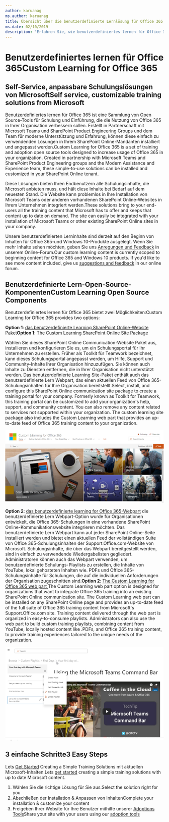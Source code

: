 ```yaml
---
author: karuanag
ms.author: karuanag
title: Übersicht über die benutzerdefinierte Lernlösung für Office 365 Open Source
ms.date: 02/10/2019
description: 'Erfahren Sie, wie benutzerdefiniertes lernen für Office 365 die Nutzung und Einführung von Office 365 in Ihrer Organisation beschleunigen kann. Unsere Lösungen enthalten ein benutzerdefiniertes SharePoint Online-Webpart und eine moderne SharePoint Online Communications-Schulungswebsite, die problemlos für Ihren Office 365-Mandanten bereitgestellt werden kann.'
---
```


# <a name="custom-learning-for-office-365"></a><span data-ttu-id="4a33e-104">Benutzerdefiniertes lernen für Office 365</span><span class="sxs-lookup"><span data-stu-id="4a33e-104">Custom Learning for Office 365</span></span>

## <a name="self-service-customizable-training-solutions-from-microsoft"></a><span data-ttu-id="4a33e-105">Self-Service, anpassbare Schulungslösungen von Microsoft</span><span class="sxs-lookup"><span data-stu-id="4a33e-105">Self service, customizable training solutions from Microsoft</span></span>

<span data-ttu-id="4a33e-p102">Benutzerdefiniertes lernen für Office 365 ist eine Sammlung von Open Source-Tools für Schulung und Einführung, die die Nutzung von Office 365 in Ihrer Organisation verbessern sollen. Erstellt in Partnerschaft mit Microsoft Teams und SharePoint Product Engineering Groups und dem Team für moderne Unterstützung und Erfahrung, können diese einfach zu verwendenden Lösungen in Ihrem SharePoint Online-Mandanten installiert und angepasst werden.</span><span class="sxs-lookup"><span data-stu-id="4a33e-p102">Custom Learning for Office 365 is a set of training and adoption open source tools designed to increase usage of Office 365 in your organization. Created in partnership with Microsoft Teams and SharePoint Product Engineering groups and the Modern Assistance and Experience team, these simple-to-use solutions can be installed and customized in your SharePoint Online tenant.</span></span> 

<span data-ttu-id="4a33e-p103">Diese Lösungen bieten Ihren Endbenutzern alle Schulungsinhalte, die Microsoft anbieten muss, und hält diese Inhalte bei Bedarf auf dem neuesten Stand.  Die Website kann problemlos in Ihre Installation von Microsoft Teams oder anderen vorhandenen SharePoint Online-Websites in Ihrem Unternehmen integriert werden.</span><span class="sxs-lookup"><span data-stu-id="4a33e-p103">These solutions bring to your end-users all the training content that Microsoft has to offer and keeps that content up to date on demand.  The site can easily be integrated with your installation of Microsoft Teams or other existing SharePoint Online sites in your company.</span></span>

<span data-ttu-id="4a33e-p104">Unsere benutzerdefinierten Lerninhalte sind derzeit auf den Beginn von Inhalten für Office 365-und Windows 10-Produkte ausgelegt.  Wenn Sie mehr Inhalte sehen möchten, geben Sie uns [Anregungen und Feedback](feedback.md) in unserem Online-Forum.</span><span class="sxs-lookup"><span data-stu-id="4a33e-p104">Our custom learning content is currently scoped to beginning content for Office 365 and Windows 10 products.  If you'd like to see more content included, give us [suggestions and feedback](feedback.md) in our online forum.</span></span>  

## <a name="custom-learning-open-source-components"></a><span data-ttu-id="4a33e-112">Benutzerdefinierte Lern-Open-Source-Komponenten</span><span class="sxs-lookup"><span data-stu-id="4a33e-112">Custom Learning Open Source Components</span></span>

<span data-ttu-id="4a33e-113">Benutzerdefiniertes lernen für Office 365 bietet zwei Möglichkeiten:</span><span class="sxs-lookup"><span data-stu-id="4a33e-113">Custom Learning for Office 365 provides two options:</span></span> 

<span data-ttu-id="4a33e-114">**Option 1**: [das benutzerdefinierte Learning SharePoint Online-Website Paket](installsitepackage.md)</span><span class="sxs-lookup"><span data-stu-id="4a33e-114">**Option 1**: [The Custom Learning SharePoint Online Site Package](installsitepackage.md)</span></span>

<span data-ttu-id="4a33e-p105">Wählen Sie dieses SharePoint Online Communication-Website Paket aus, installieren und konfigurieren Sie es, um ein Schulungsportal für Ihr Unternehmen zu erstellen. Früher als Toolkit für Teamwork bezeichnet, kann dieses Schulungsportal angepasst werden, um Hilfe, Support und Community-Inhalte Ihrer Organisation hinzuzufügen. Sie können auch Inhalte zu Diensten entfernen, die in Ihrer Organisation nicht unterstützt werden. Das benutzerdefinierte Learning Site-Paket enthält auch das benutzerdefinierte Lern Webpart, das einen aktuellen Feed von Office 365-Schulungsinhalten für Ihre Organisation bereitstellt.</span><span class="sxs-lookup"><span data-stu-id="4a33e-p105">Select, install, and configure this SharePoint Online communication site package to create a training portal for your company. Formerly known as Toolkit for Teamwork, this training portal can be customized to add your organization's help, support, and community content. You can also remove any content related to services not supported within your organization. The custom learning site package also includes the Custom Learning web part that provides an up-to-date feed of Office 365 training content to your organization.</span></span> 

![Benutzerdefinierte Learning for Office 365 Site Experience](media/clo365homepage.png)

<span data-ttu-id="4a33e-p106">**Option 2**: [das benutzerdefinierte learning for Office 365-Webpart](installwebpart.md) die benutzerdefinierte Lern Webpart-Option wurde für Organisationen entwickelt, die Office 365-Schulungen in eine vorhandene SharePoint Online-Kommunikationswebsite integrieren möchten. Das benutzerdefinierte Lern Webpart kann auf jeder SharePoint Online-Seite installiert werden und bietet einen aktuellen Feed der vollständigen Suite von Office 365-Schulungsinhalten der Support.Office.com-Website von Microsoft. Schulungsinhalte, die über das Webpart bereitgestellt werden, sind in einfach zu verwendende Wiedergabelisten gegliedert. Administratoren können auch das Webpart verwenden, um benutzerdefinierte Schulungs-Playlists zu erstellen, die Inhalte von YouTube, lokal gehosteten Inhalten wie. PDFs und Office 365-Schulungsinhalte für Schulungen, die auf die individuellen Anforderungen der Organisation zugeschnitten sind.</span><span class="sxs-lookup"><span data-stu-id="4a33e-p106">**Option 2**: [The Custom Learning for Office 365 web part ](installwebpart.md) The Custom Learning web part option is designed for organizations that want to integrate Office 365 training into an existing SharePoint Online communication site. The Custom Learning web part can be installed on any SharePoint Online page and provides an up-to-date feed of the full suite of Office 365 training content from Microsoft's Support.Office.com site. Training content delivered through the web part is organized in easy-to-consume playlists. Administrators can also use the web part to build custom training playlists, combining content from YouTube, locally hosted content like .PDFs, and Office 365 training content, to provide training experiences tailored to the unique needs of the organization.</span></span>

![Benutzerdefiniertes lernen für Office 365 Webpart](media/clo365customplaylist.png)

## <a name="3-easy-steps"></a><span data-ttu-id="4a33e-125">3 einfache Schritte</span><span class="sxs-lookup"><span data-stu-id="4a33e-125">3 Easy Steps</span></span>

<span data-ttu-id="4a33e-126">Lets [Get Started](prereqs.md) Creating a Simple Training Solutions mit aktuellen Microsoft-Inhalten.</span><span class="sxs-lookup"><span data-stu-id="4a33e-126">Lets [get started](prereqs.md) creating a simple training solutions with up to date Microsoft content.</span></span>

1. <span data-ttu-id="4a33e-127">Wählen Sie die richtige Lösung für Sie aus.</span><span class="sxs-lookup"><span data-stu-id="4a33e-127">Select the solution right for you</span></span>
2. <span data-ttu-id="4a33e-128">Abschließen der Installation & Anpassen von Inhalten</span><span class="sxs-lookup"><span data-stu-id="4a33e-128">Complete your installation & customize your content</span></span>
3. <span data-ttu-id="4a33e-129">Freigeben Ihrer Website für Ihre Benutzer mithilfe unserer [Adoptions Tools](driveadoption.md)</span><span class="sxs-lookup"><span data-stu-id="4a33e-129">Share your site with your users using our [adoption tools](driveadoption.md)</span></span>
